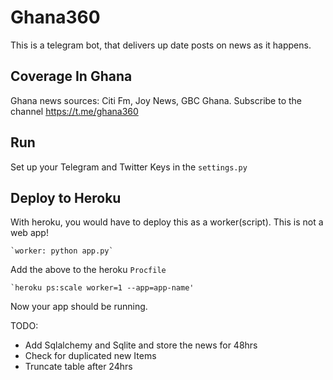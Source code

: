 # Ghana360
This is a telegram bot, that delivers up date posts on news as it happens.

## Coverage In Ghana

Ghana news sources: Citi Fm, Joy News, GBC Ghana.
Subscribe to the channel https://t.me/ghana360


## Run

Set up your Telegram and Twitter Keys in the `settings.py`

## Deploy to Heroku
With heroku, you would have to deploy this as a worker(script). This is not a web app!

    `worker: python app.py`

Add the above to the heroku `Procfile`

    `heroku ps:scale worker=1 --app=app-name'

Now your app should be running.

TODO:
- Add Sqlalchemy and Sqlite and store the news for 48hrs
- Check for duplicated new Items
- Truncate table after 24hrs